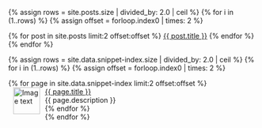 {% assign rows = site.posts.size | divided_by: 2.0 | ceil %}
{% for i in (1..rows) %}
  {% assign offset = forloop.index0 | times: 2 %}
  <div>
    {% for post in site.posts limit:2 offset:offset %}
      <a href="{{ post.url }}">{{ post.title }}</a>
    {% endfor %}
  </div>
{% endfor %}


{% assign rows = site.data.snippet-index.size | divided_by: 2.0 | ceil %}
{% for i in (1..rows) %}
  {% assign offset = forloop.index0 | times: 2 %}
  <div>
    {% for page in site.data.snippet-index limit:2 offset:offset %}
      <div class="boxed_page">
        <div>
          <img src="{{ page.image }}" alt="Image text" style="margin: 0px 10px" width="54" height="54" align="left"/>
        </div>
        <div>
          <a href="{{ page.url }}">{{ page.title }}</a><br>
          {{ page.description }}
          <br>
        </div>
      </div>
    {% endfor %}
  </div>
{% endfor %}
